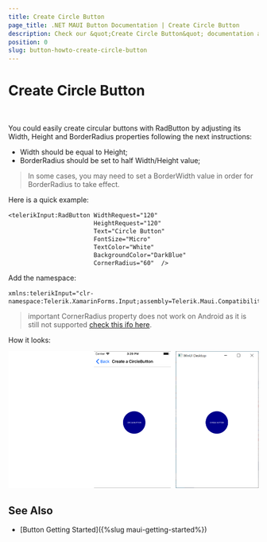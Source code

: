 ```yaml
---
title: Create Circle Button
page_title: .NET MAUI Button Documentation | Create Circle Button
description: Check our &quot;Create Circle Button&quot; documentation article for Telerik Button for .NET MAUI control.
position: 0
slug: button-howto-create-circle-button
---
```


# Create Circle Button

&nbsp;

You could easily create circular buttons with RadButton by adjusting its Width, Height and BorderRadius properties following the next instructions:

* Width should be equal to Height;
* BorderRadius should be set to half Width/Height value;


> In some cases, you may need to set a BorderWidth value in order for BorderRadius to take effect.

Here is a quick example:

```XAML
<telerikInput:RadButton WidthRequest="120" 
					    HeightRequest="120"                                
					    Text="Circle Button" 
					    FontSize="Micro" 
					    TextColor="White" 
					    BackgroundColor="DarkBlue" 
					    CornerRadius="60"  />
```

Add the namespace: 

```XAML
xmlns:telerikInput="clr-namespace:Telerik.XamarinForms.Input;assembly=Telerik.Maui.Compatibility"
```

>important CornerRadius property does not work on Android as it is still not supported [check this ifo here](https://github.com/dotnet/maui/wiki/Status#%EF%B8%8F-button).


How it looks:

![Button Key Features Example](../images/button-howto-circlebutton.png)

## See Also

- [Button Getting Started]({%slug maui-getting-started%})
